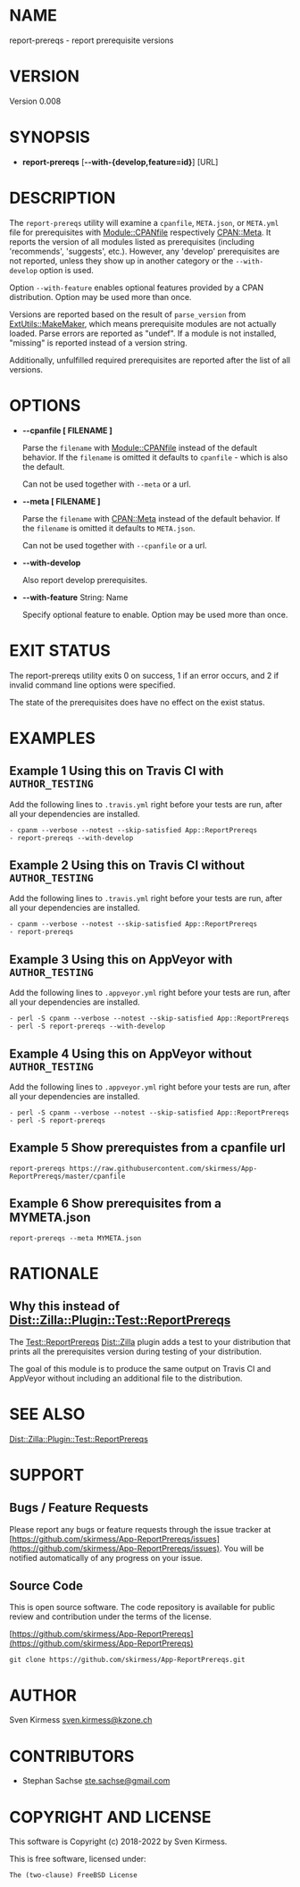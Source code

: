 # NAME

report-prereqs - report prerequisite versions

# VERSION

Version 0.008

# SYNOPSIS

- **report-prereqs** \[**--with-{develop,feature=id}**\] \[URL\]

# DESCRIPTION

The `report-prereqs` utility will examine a `cpanfile`, `META.json`, or
`META.yml` file for prerequisites with [Module::CPANfile](https://metacpan.org/pod/Module%3A%3ACPANfile)
respectively [CPAN::Meta](https://metacpan.org/pod/CPAN%3A%3AMeta). It reports the version of all modules
listed as prerequisites (including 'recommends', 'suggests', etc.). However,
any 'develop' prerequisites are not reported, unless they show up in another
category or the `--with-develop` option is used.

Option `--with-feature` enables optional features provided by a CPAN
distribution. Option may be used more than once.

Versions are reported based on the result of `parse_version` from
[ExtUtils::MakeMaker](https://metacpan.org/pod/ExtUtils%3A%3AMakeMaker), which means prerequisite modules
are not actually loaded. Parse errors are reported as "undef". If a module is
not installed, "missing" is reported instead of a version string.

Additionally, unfulfilled required prerequisites are reported after the list
of all versions.

# OPTIONS

- **--cpanfile \[ FILENAME \]**

    Parse the `filename` with [Module::CPANfile](https://metacpan.org/pod/Module%3A%3ACPANfile) instead of the default behavior.
    If the `filename` is omitted it defaults to `cpanfile` - which is also the
    default.

    Can not be used together with `--meta` or a url.

- **--meta \[ FILENAME \]**

    Parse the `filename` with [CPAN::Meta](https://metacpan.org/pod/CPAN%3A%3AMeta) instead of the default behavior. If
    the `filename` is omitted it defaults to `META.json`.

    Can not be used together with `--cpanfile` or a url.

- **--with-develop**

    Also report develop prerequisites.

- **--with-feature** String: Name

    Specify optional feature to enable. Option may be used more than once.

# EXIT STATUS

The report-prereqs utility exits 0 on success, 1 if an error occurs, and 2 if
invalid command line options were specified.

The state of the prerequisites does have no effect on the exist status.

# EXAMPLES

## Example 1 Using this on Travis CI with `AUTHOR_TESTING`

Add the following lines to `.travis.yml` right before your tests are run,
after all your dependencies are installed.

    - cpanm --verbose --notest --skip-satisfied App::ReportPrereqs
    - report-prereqs --with-develop

## Example 2 Using this on Travis CI without `AUTHOR_TESTING`

Add the following lines to `.travis.yml` right before your tests are run,
after all your dependencies are installed.

    - cpanm --verbose --notest --skip-satisfied App::ReportPrereqs
    - report-prereqs

## Example 3 Using this on AppVeyor with `AUTHOR_TESTING`

Add the following lines to `.appveyor.yml` right before your tests are run,
after all your dependencies are installed.

    - perl -S cpanm --verbose --notest --skip-satisfied App::ReportPrereqs
    - perl -S report-prereqs --with-develop

## Example 4 Using this on AppVeyor without `AUTHOR_TESTING`

Add the following lines to `.appveyor.yml` right before your tests are run,
after all your dependencies are installed.

    - perl -S cpanm --verbose --notest --skip-satisfied App::ReportPrereqs
    - perl -S report-prereqs

## Example 5 Show prerequistes from a cpanfile url

    report-prereqs https://raw.githubusercontent.com/skirmess/App-ReportPrereqs/master/cpanfile

## Example 6 Show prerequisites from a MYMETA.json

    report-prereqs --meta MYMETA.json

# RATIONALE

## Why this instead of [Dist::Zilla::Plugin::Test::ReportPrereqs](https://metacpan.org/pod/Dist%3A%3AZilla%3A%3APlugin%3A%3ATest%3A%3AReportPrereqs)

The [Test::ReportPrereqs](https://metacpan.org/pod/Dist%3A%3AZilla%3A%3APlugin%3A%3ATest%3A%3AReportPrereqs)
[Dist::Zilla](https://metacpan.org/pod/Dist%3A%3AZilla) plugin adds a test to your distribution that
prints all the prerequisites version during testing of your distribution.

The goal of this module is to produce the same output on Travis CI and
AppVeyor without including an additional file to the distribution.

# SEE ALSO

[Dist::Zilla::Plugin::Test::ReportPrereqs](https://metacpan.org/pod/Dist%3A%3AZilla%3A%3APlugin%3A%3ATest%3A%3AReportPrereqs)

# SUPPORT

## Bugs / Feature Requests

Please report any bugs or feature requests through the issue tracker
at [https://github.com/skirmess/App-ReportPrereqs/issues](https://github.com/skirmess/App-ReportPrereqs/issues).
You will be notified automatically of any progress on your issue.

## Source Code

This is open source software. The code repository is available for
public review and contribution under the terms of the license.

[https://github.com/skirmess/App-ReportPrereqs](https://github.com/skirmess/App-ReportPrereqs)

    git clone https://github.com/skirmess/App-ReportPrereqs.git

# AUTHOR

Sven Kirmess <sven.kirmess@kzone.ch>

# CONTRIBUTORS

- Stephan Sachse <ste.sachse@gmail.com>

# COPYRIGHT AND LICENSE

This software is Copyright (c) 2018-2022 by Sven Kirmess.

This is free software, licensed under:

    The (two-clause) FreeBSD License
